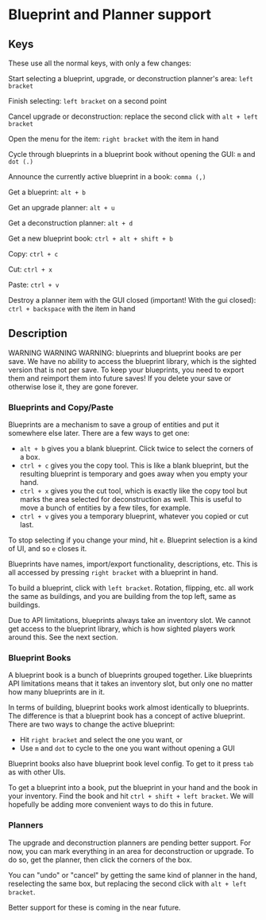 # Blueprint and Planner support

## Keys

These use all the normal keys, with only a few changes:

Start selecting a blueprint, upgrade, or deconstruction planner's area: `left bracket`

Finish selecting: `left bracket` on a second point

Cancel upgrade or deconstruction: replace the second click with `alt + left bracket`

Open the menu for the item: `right bracket` with the item in hand

Cycle through blueprints in a blueprint book without opening the GUI: `m` and `dot (.)`

Announce the currently active blueprint in a book: `comma (,)`

Get a blueprint: `alt + b`

Get an upgrade planner: `alt + u`

Get a deconstruction planner: `alt + d`

Get a new blueprint book: `ctrl + alt + shift + b`

Copy: `ctrl + c`

Cut: `ctrl + x`

Paste: `ctrl + v`

Destroy a planner item with the GUI closed (important! With the gui closed): `ctrl + backspace` with the item in hand

## Description

WARNING WARNING WARNING: blueprints and blueprint books are per save. We have no ability to access the blueprint library, which is the sighted version that is not per save.  To keep your blueprints, you need to export them and reimport them into future saves!  If you delete your save or otherwise lose it, they are gone forever.

### Blueprints and Copy/Paste

Blueprints are a mechanism to save a group of entities and put it somewhere else later.  There are a few ways to get one:

- `alt + b` gives you a blank blueprint. Click twice to select the corners of a box.
- `ctrl + c` gives you the copy tool. This is like a blank blueprint, but the resulting blueprint is temporary and goes away when you empty your hand.
- `ctrl + x` gives you the cut tool, which is exactly like the copy tool but marks the area selected for deconstruction as well. This is useful to move a bunch of entities by a few tiles, for example.
- `ctrl + v` gives you a temporary blueprint, whatever you copied or cut last.

To stop selecting if you change your mind, hit `e`.  Blueprint selection is a kind of UI, and so `e` closes it.

Blueprints have names, import/export functionality, descriptions, etc. This is all accessed by pressing `right bracket` with a blueprint in hand.

To build a blueprint, click with `left bracket`.  Rotation, flipping, etc. all work the same as buildings, and you are building from the top left, same as buildings.

Due to API limitations, blueprints always take an inventory slot.  We cannot get access to the blueprint library, which is how sighted players work around this.  See the next section.

### Blueprint Books

A blueprint book is a bunch of blueprints grouped together.  Like blueprints API limitations means that it takes an inventory slot, but only one no matter how many blueprints are in it.

In terms of building, blueprint books work almost identically to blueprints.  The difference is that a blueprint book has a concept of active blueprint.  There are two ways to change the active blueprint:

- Hit `right bracket` and select the one you want, or
- Use `m` and `dot` to cycle to the one you want without opening a GUI

Blueprint books also have blueprint book level config. To get to it press `tab` as with other UIs.

To get a blueprint into a book, put the blueprint in your hand and the book in your inventory. Find the book and hit `ctrl + shift + left bracket`.  We will hopefully be adding more convenient ways to do this in future.

### Planners

The upgrade and deconstruction planners are pending better support.  For now, you can mark everything in an area for deconstruction or upgrade.  To do so, get the planner, then click the corners of the box.

You can "undo" or "cancel" by getting the same kind of planner in the hand, reselecting the same box, but replacing the second click with `alt + left bracket`.

Better support for these is coming in the near future.
